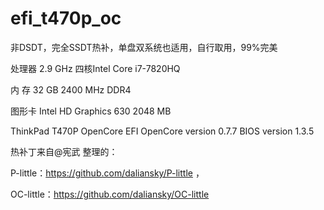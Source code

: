 # efi_t470p_oc
非DSDT，完全SSDT热补，单盘双系统也适用，自行取用，99%完美

处理器 2.9 GHz 四核Intel Core i7-7820HQ

内  存 32 GB 2400 MHz DDR4

图形卡 Intel HD Graphics 630 2048 MB

ThinkPad T470P OpenCore EFI OpenCore version 0.7.7
BIOS version 1.3.5

热补丁来自@宪武 整理的：

P-little：https://github.com/daliansky/P-little ，

OC-little：https://github.com/daliansky/OC-little
